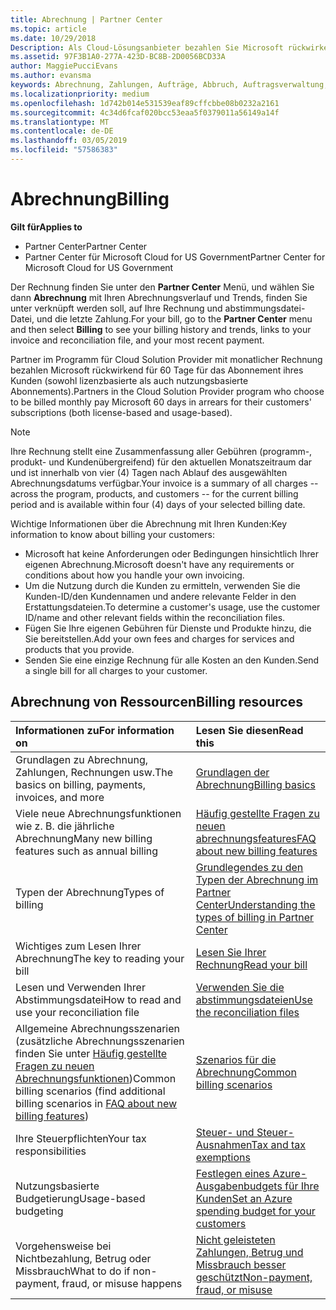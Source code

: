 ```yaml
---
title: Abrechnung | Partner Center
ms.topic: article
ms.date: 10/29/2018
Description: Als Cloud-Lösungsanbieter bezahlen Sie Microsoft rückwirkend für 60 Tage für die lizenzbasierten und die nutzungsbasierten Abonnements Ihrer Kunden.
ms.assetid: 97F3B1A0-277A-423D-BC8B-2D0056BCD33A
author: MaggiePucciEvans
ms.author: evansma
keywords: Abrechnung, Zahlungen, Aufträge, Abbruch, Auftragsverwaltung, Nichtbezahlung, Betrug, Missbrauch, Steuern, Steuerbefreiungen, Abstimmungsdateien, Abstimmungsdatei
ms.localizationpriority: medium
ms.openlocfilehash: 1d742b014e531539eaf89cffcbbe08b0232a2161
ms.sourcegitcommit: 4c34d6fcaf020bcc53eaa5f0379011a56149a14f
ms.translationtype: MT
ms.contentlocale: de-DE
ms.lasthandoff: 03/05/2019
ms.locfileid: "57586383"
---
```

# <a name="billing"></a><span data-ttu-id="19a97-104">Abrechnung</span><span class="sxs-lookup"><span data-stu-id="19a97-104">Billing</span></span>

<span data-ttu-id="19a97-105">**Gilt für**</span><span class="sxs-lookup"><span data-stu-id="19a97-105">**Applies to**</span></span>

-  <span data-ttu-id="19a97-106">Partner Center</span><span class="sxs-lookup"><span data-stu-id="19a97-106">Partner Center</span></span>
-  <span data-ttu-id="19a97-107">Partner Center für Microsoft Cloud for US Government</span><span class="sxs-lookup"><span data-stu-id="19a97-107">Partner Center for Microsoft Cloud for US Government</span></span>
 
 
<span data-ttu-id="19a97-108">Der Rechnung finden Sie unter den **Partner Center** Menü, und wählen Sie dann **Abrechnung** mit Ihren Abrechnungsverlauf und Trends, finden Sie unter verknüpft werden soll, auf Ihre Rechnung und abstimmungsdatei-Datei, und die letzte Zahlung.</span><span class="sxs-lookup"><span data-stu-id="19a97-108">For your bill, go to the **Partner Center** menu and then select **Billing** to see your billing history and trends, links to your invoice and reconciliation file, and your most recent payment.</span></span>

<span data-ttu-id="19a97-109">Partner im Programm für Cloud Solution Provider mit monatlicher Rechnung bezahlen Microsoft rückwirkend für 60 Tage für das Abonnement ihres Kunden (sowohl lizenzbasierte als auch nutzungsbasierte Abonnements).</span><span class="sxs-lookup"><span data-stu-id="19a97-109">Partners in the Cloud Solution Provider program who choose to be billed monthly pay Microsoft 60 days in arrears for their customers' subscriptions (both license-based and usage-based).</span></span>

> [!NOTE]  
> <span data-ttu-id="19a97-110">Ihre Rechnung stellt eine Zusammenfassung aller Gebühren (programm-, produkt- und Kundenübergreifend) für den aktuellen Monatszeitraum dar und ist innerhalb von vier (4) Tagen nach Ablauf des ausgewählten Abrechnungsdatums verfügbar.</span><span class="sxs-lookup"><span data-stu-id="19a97-110">Your invoice is a summary of all charges -- across the program, products, and customers -- for the current billing period and is available within four (4) days of your selected billing date.</span></span>

<span data-ttu-id="19a97-111">Wichtige Informationen über die Abrechnung mit Ihren Kunden:</span><span class="sxs-lookup"><span data-stu-id="19a97-111">Key information to know about billing your customers:</span></span>

-   <span data-ttu-id="19a97-112">Microsoft hat keine Anforderungen oder Bedingungen hinsichtlich Ihrer eigenen Abrechnung.</span><span class="sxs-lookup"><span data-stu-id="19a97-112">Microsoft doesn't have any requirements or conditions about how you handle your own invoicing.</span></span>
-   <span data-ttu-id="19a97-113">Um die Nutzung durch die Kunden zu ermitteln, verwenden Sie die Kunden-ID/den Kundennamen und andere relevante Felder in den Erstattungsdateien.</span><span class="sxs-lookup"><span data-stu-id="19a97-113">To determine a customer's usage, use the customer ID/name and other relevant fields within the reconciliation files.</span></span>
-   <span data-ttu-id="19a97-114">Fügen Sie Ihre eigenen Gebühren für Dienste und Produkte hinzu, die Sie bereitstellen.</span><span class="sxs-lookup"><span data-stu-id="19a97-114">Add your own fees and charges for services and products that you provide.</span></span>
-   <span data-ttu-id="19a97-115">Senden Sie eine einzige Rechnung für alle Kosten an den Kunden.</span><span class="sxs-lookup"><span data-stu-id="19a97-115">Send a single bill for all charges to your customer.</span></span>

## <a name="billing-resources"></a><span data-ttu-id="19a97-116">Abrechnung von Ressourcen</span><span class="sxs-lookup"><span data-stu-id="19a97-116">Billing resources</span></span>
|<span data-ttu-id="19a97-117">**Informationen zu**</span><span class="sxs-lookup"><span data-stu-id="19a97-117">**For information on**</span></span>   |<span data-ttu-id="19a97-118">**Lesen Sie diesen**</span><span class="sxs-lookup"><span data-stu-id="19a97-118">**Read this**</span></span>    |
|:-----------------------------|:-----------------|
|<span data-ttu-id="19a97-119">Grundlagen zu Abrechnung, Zahlungen, Rechnungen usw.</span><span class="sxs-lookup"><span data-stu-id="19a97-119">The basics on billing, payments, invoices, and  more</span></span>   |[<span data-ttu-id="19a97-120">Grundlagen der Abrechnung</span><span class="sxs-lookup"><span data-stu-id="19a97-120">Billing basics</span></span>](billing-basics.md)
|<span data-ttu-id="19a97-121">Viele neue Abrechnungsfunktionen wie z. B. die jährliche Abrechnung</span><span class="sxs-lookup"><span data-stu-id="19a97-121">Many new billing features such as annual billing</span></span>   |[<span data-ttu-id="19a97-122">Häufig gestellte Fragen zu neuen abrechnungsfeatures</span><span class="sxs-lookup"><span data-stu-id="19a97-122">FAQ about new billing features</span></span>](faq-about-new-billing-features.md)|
|<span data-ttu-id="19a97-123">Typen der Abrechnung</span><span class="sxs-lookup"><span data-stu-id="19a97-123">Types of billing</span></span>   |[<span data-ttu-id="19a97-124">Grundlegendes zu den Typen der Abrechnung im Partner Center</span><span class="sxs-lookup"><span data-stu-id="19a97-124">Understanding the types of billing in Partner Center</span></span>](billing-different-types.md)   |
|<span data-ttu-id="19a97-125">Wichtiges zum Lesen Ihrer Abrechnung</span><span class="sxs-lookup"><span data-stu-id="19a97-125">The key to reading your bill</span></span>   |[<span data-ttu-id="19a97-126">Lesen Sie Ihrer Rechnung</span><span class="sxs-lookup"><span data-stu-id="19a97-126">Read your bill</span></span>](read-your-bill.md)   |
|<span data-ttu-id="19a97-127">Lesen und Verwenden Ihrer Abstimmungsdatei</span><span class="sxs-lookup"><span data-stu-id="19a97-127">How to read and use your reconciliation file</span></span>   |[<span data-ttu-id="19a97-128">Verwenden Sie die abstimmungsdateien</span><span class="sxs-lookup"><span data-stu-id="19a97-128">Use the reconciliation files</span></span>](use-the-reconciliation-files.md)|
|<span data-ttu-id="19a97-129">Allgemeine Abrechnungsszenarien (zusätzliche Abrechnungsszenarien finden Sie unter [Häufig gestellte Fragen zu neuen Abrechnungsfunktionen](faq-about-new-billing-features.md))</span><span class="sxs-lookup"><span data-stu-id="19a97-129">Common billing scenarios (find additional billing scenarios in [FAQ about new billing features](faq-about-new-billing-features.md))</span></span>|[<span data-ttu-id="19a97-130">Szenarios für die Abrechnung</span><span class="sxs-lookup"><span data-stu-id="19a97-130">Common billing scenarios</span></span>](common-billing-scenarios.md)|
|<span data-ttu-id="19a97-131">Ihre Steuerpflichten</span><span class="sxs-lookup"><span data-stu-id="19a97-131">Your tax responsibilities</span></span>   | [<span data-ttu-id="19a97-132">Steuer- und Steuer-Ausnahmen</span><span class="sxs-lookup"><span data-stu-id="19a97-132">Tax and tax exemptions</span></span>](tax-and-tax-exemptions.md)|
|<span data-ttu-id="19a97-133">Nutzungsbasierte Budgetierung</span><span class="sxs-lookup"><span data-stu-id="19a97-133">Usage-based budgeting</span></span>    |[<span data-ttu-id="19a97-134">Festlegen eines Azure-Ausgabenbudgets für Ihre Kunden</span><span class="sxs-lookup"><span data-stu-id="19a97-134">Set an Azure spending budget for your customers</span></span>](set-an-azure-spending-budget-for-your-customers.md)|
|<span data-ttu-id="19a97-135">Vorgehensweise bei Nichtbezahlung, Betrug oder Missbrauch</span><span class="sxs-lookup"><span data-stu-id="19a97-135">What to do if non-payment, fraud, or misuse happens</span></span>   |[<span data-ttu-id="19a97-136">Nicht geleisteten Zahlungen, Betrug und Missbrauch besser geschützt</span><span class="sxs-lookup"><span data-stu-id="19a97-136">Non-payment, fraud, or misuse</span></span>](non-payment--fraud--or-misuse.md)|




















